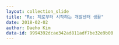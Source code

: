 ```yaml
---
layout: collection_slide
title: "Re: 제로부터 시작하는 개발센터 생활"
date: 2018-02-02
author: Daeho Kim
data-id: 9994392dcae342ad811adf7be32e9b00
---
```

